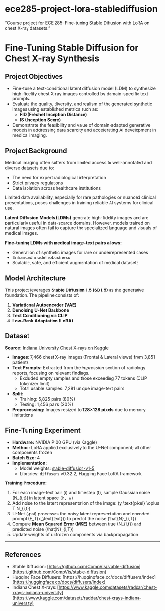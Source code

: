 # ece285-project-lora-stablediffusion
“Course project for ECE 285: Fine-tuning Stable Diffusion with LoRA on chest X-ray datasets.”

# Fine-Tuning Stable Diffusion for Chest X-ray Synthesis

## Project Objectives
- Fine-tune a text-conditional latent diffusion model (LDM) to synthesize high-fidelity chest X-ray images controlled by domain-specific text prompts.
- Evaluate the quality, diversity, and realism of the generated synthetic images using established metrics such as:
  - **FID (Fréchet Inception Distance)**
  - **IS (Inception Score)**
- Demonstrate the feasibility and value of domain-adapted generative models in addressing data scarcity and accelerating AI development in medical imaging.

## Project Background
Medical imaging often suffers from limited access to well-annotated and diverse datasets due to:
- The need for expert radiological interpretation
- Strict privacy regulations
- Data isolation across healthcare institutions

Limited data availability, especially for rare pathologies or nuanced clinical presentations, poses challenges in training reliable AI systems for clinical use.  

**Latent Diffusion Models (LDMs)** generate high-fidelity images and are particularly useful in data-scarce domains. However, models trained on natural images often fail to capture the specialized language and visuals of medical images.  

**Fine-tuning LDMs with medical image-text pairs allows:**
- Generation of synthetic images for rare or underrepresented cases
- Enhanced model robustness
- Scalable, safe, and efficient augmentation of medical datasets

## Model Architecture
This project leverages **Stable Diffusion 1.5 (SD1.5)** as the generative foundation. The pipeline consists of:

1. **Variational Autoencoder (VAE)**
2. **Denoising U-Net Backbone**
3. **Text Conditioning via CLIP**
4. **Low-Rank Adaptation (LoRA)**

## Dataset
**Source:** [Indiana University Chest X-rays on Kaggle](https://www.kaggle.com/datasets/raddar/chest-xrays-indiana-university)  

- **Images:** 7,466 chest X-ray images (Frontal & Lateral views) from 3,851 patients  
- **Text Prompts:** Extracted from the *impression* section of radiology reports, focusing on relevant findings.  
  - Excluded empty samples and those exceeding 77 tokens (CLIP tokenizer limit)
  - Total usable samples: 7,281 unique image-text pairs  
- **Split:**  
  - Training: 5,825 pairs (80%)  
  - Testing: 1,456 pairs (20%)  
- **Preprocessing:** Images resized to **128×128 pixels** due to memory limitations

## Fine-Tuning Experiment
- **Hardware:** NVIDIA P100 GPU (via Kaggle)  
- **Method:** LoRA applied exclusively to the U-Net component; all other components frozen  
- **Batch Size:** 4  
- **Implementation:**  
  - Model weights: [stable-diffusion-v1-5](https://huggingface.co/runwayml/stable-diffusion-v1-5)  
  - Libraries: `diffusers` v0.32.2, Hugging Face LoRA framework  

**Training Procedure:**
1. For each image-text pair \(i\) and timestep \(t\), sample Gaussian noise \(N_{i,t}\) in latent space `(h, w)`  
2. Add noise to the latent representation of the image: \(y_\text{pixel} \oplus T N_{i,t}\)  
3. U-Net \(\psi\) processes the noisy latent representation and encoded prompt \(E_T(x_\text{text})\) to predict the noise \(\hat{N}_{i,T}\)  
4. Compute **Mean Squared Error (MSE)** between true \(N_{i,t}\) and predicted noise \(\hat{N}_{i,T}\)  
5. Update weights of unfrozen components via backpropagation  

---

## References
- Stable Diffusion: [https://github.com/CompVis/stable-diffusion](https://github.com/CompVis/stable-diffusion)  
- Hugging Face Diffusers: [https://huggingface.co/docs/diffusers/index](https://huggingface.co/docs/diffusers/index)  
- Indiana Chest X-rays: [https://www.kaggle.com/datasets/raddar/chest-xrays-indiana-university](https://www.kaggle.com/datasets/raddar/chest-xrays-indiana-university)
